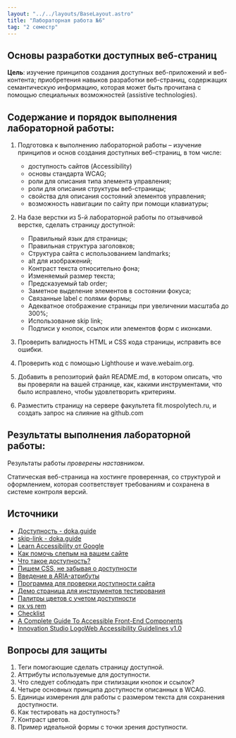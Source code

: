 ```yaml
---
layout: "../../layouts/BaseLayout.astro"
title: "Лабораторная работа №6"
tag: "2 семестр"
---
```


## Основы разработки доступных веб-страниц

**Цель**: изучение принципов создания доступных веб-приложений и веб-контента; приобретения навыков разработки веб-страниц, содержащих семантическую информацию, которая может быть прочитана с помощью специальных возможностей (assistive technologies).

## Содержание и порядок выполнения лабораторной работы:

1. Подготовка к выполнению лабораторной работы – изучение принципов и основ создания доступных веб-страниц, в том числе:

   - доступность сайтов (Accessibility)
   - основы стандарта WCAG;
   - роли для описания типа элемента управления;
   - роли для описания структуры веб-страницы;
   - свойства для описания состояний элементов управления;
   - возможность навигации по сайту при помощи клавиатуры;

1. На базе верстки из 5-й лабораторной работы по отзывчивой верстке, сделать страницу доступной:

   - Правильный язык для страницы;
   - Правильная структура заголовков;
   - Структура сайта с использованием landmarks;
   - alt для изображений;
   - Контраст текста относительно фона;
   - Изменяемый размер текста;
   - Предсказуемый tab order;
   - Заметное выделение элементов в состоянии фокуса;
   - Связанные label с полями формы;
   - Адекватное отображение страницы при увеличении масштаба до 300%;
   - Использование skip link;
   - Подписи у кнопок, ссылок или элементов форм с иконками.

1. Проверить валидность HTML и CSS кода страницы, исправить все ошибки.

1. Проверить код с помощью Lighthouse и wave.webaim.org.

1. Добавить в репозиторий файл README.md, в котором описать, что вы проверяли на вашей странице, как, какими инструментами, что было исправлено, чтобы удовлетворить критериям.

1. Разместить страницу на сервере факультета fit.mospolytech.ru, и создать запрос на слияние на github.com

## Результаты выполнения лабораторной работы:

Результаты работы _проверены наставником_.

Статическая веб-страница на хостинге проверенная, со структурой и оформлением, которая соответствует требованиям и сохранена в системе контроля версий.

## Источники

- [Доступность - doka.guide](https://doka.guide/a11y/)
- [skip-link - doka.guide](https://doka.guide/a11y/skip-link/)
- [Learn Accessibility от Google](https://web.dev/learn/accessibility/)
- [Как помочь слепым на вашем сайте](https://weblind.ru)
- [Что такое доступность?](https://developer.mozilla.org/ru/docs/Learn/Доступность/What_is_accessibility)
- [Пишем CSS, не забывая о доступности](https://medium.com/@ABatickaya/думая-о-доступности-пишем-css-9032d7b64fb2)
- [Введение в ARIA-атрибуты](https://thecode.media/aria/)
- [Программа для проверки доступности сайта](https://accessibilityinsights.io/en/downloads)
- [Демо страница для инструментов тестирования](https://microsoftedge.github.io/Demos/devtools-a11y-testing/)
- [Палитры цветов с учетом доступности](http://colorsafe.co/)
- [px vs rem](https://www.joshwcomeau.com/css/surprising-truth-about-pixels-and-accessibility/)
- [Checklist](https://www.a11yproject.com/checklist/)
- [A Complete Guide To Accessible Front-End Components](https://www.smashingmagazine.com/2021/03/complete-guide-accessible-front-end-components/)
- [Innovation Studio LogoWeb Accessibility Guidelines v1.0](http://web-accessibility.carnegiemuseums.org/)

## Вопросы для защиты

1. Теги помогающие сделать страницу доступной.
1. Аттрибуты используемые для доступности.
1. Что следует соблюдать при стилизации кнопок и ссылок?
1. Четыре основных принципа доступности описанных в WCAG.
1. Единицы измерения для работы с размером текста для сохранения доступности.
1. Как тестировать на доступность?
1. Контраст цветов.
1. Пример идеальной формы с точки зрения доступности.
